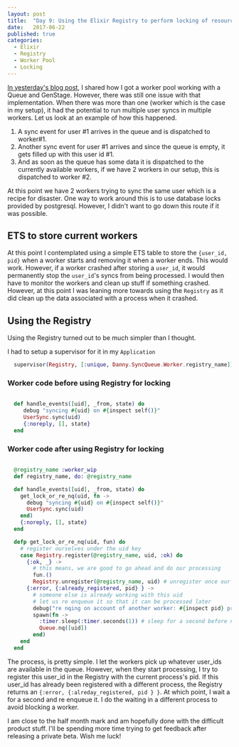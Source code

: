 ```yaml
---
layout: post
title:  "Day 9: Using the Elixir Registry to perform locking of resources"
date:   2017-06-22
published: true
categories:
  - Elixir
  - Registry
  - Worker Pool
  - Locking
---
```


[In yesterday's blog post](http://blog.12startupsin12months.in/2017/06/22/day-8-the-beautiful-gen_stage/),
I shared how I got a worker pool working with a Queue and GenStage.
However, there was still one issue with that implementation. When there was more than one
(worker which is the case in my setup), it had the potential to run multiple user syncs
in multiple workers. Let us look at an example of how this happened.

  1. A sync event for user #1 arrives in the queue and is dispatched to worker#1.
  2. Another sync event for user #1 arrives and since the queue is empty, it gets filled up with this user id #1.
  3. And as soon as the queue has some data it is dispatched to the currently available workers, if we have 2 workers in our setup, this is dispatched to worker #2.

At this point we have 2 workers trying to sync the same user which is a recipe for disaster. One way to work around this is to use database locks provided by postgresql.
However, I didn't want to go down this route if it was possible.

## ETS to store current workers
At this point I contemplated using a simple ETS table to store the `{user_id, pid}` when a worker starts and removing it when a worker ends.
This would work. However, if a worker crashed after storing a `user_id`, it would permanently stop the `user_id`'s syncs from being processed.
I would then have to monitor the workers and clean up stuff if something crashed. However, at this point I was leaning more towards using the `Registry` as
it did clean up the data associated with a process when it crashed.

## Using the Registry
Using the Registry turned out to be much simpler than I thought.

I had to setup a supervisor for it in my `Application`

```elixir
  supervisor(Registry, [:unique, Danny.SyncQueue.Worker.registry_name]), # create registry to keep track of current worker jobs
```


### Worker code before using Registry for locking

```elixir

  def handle_events([uid], _from, state) do
     debug "syncing #{uid} on #{inspect self()}"
     UserSync.sync(uid)
     {:noreply, [], state}
  end

```

### Worker code after using Registry for locking

```elixir

  @registry_name :worker_wip
  def registry_name, do: @registry_name

  def handle_events([uid], _from, state) do
    get_lock_or_re_nq(uid, fn ->
      debug "syncing #{uid} on #{inspect self()}"
      UserSync.sync(uid)
    end)
    {:noreply, [], state}
  end

  defp get_lock_or_re_nq(uid, fun) do
    # register ourselves under the uid key
    case Registry.register(@registry_name, uid, :ok) do
      {:ok, _} ->
        # this means, we are good to go ahead and do our processing
        fun.()
        Registry.unregister(@registry_name, uid) # unregister once our function is done
      {:error, {:already_registered, pid} } ->
        # someone else is already working with this uid
        # let us re enqueue it so that it can be processed later
        debug("re nqing on account of another worker: #{inspect pid} processing this job. self: #{inspect self()}")
        spawn(fn ->
          :timer.sleep(:timer.seconds(1)) # sleep for a second before nqing, to avoid being quickly picked up by another worker
          Queue.nq([uid])
        end)
    end
  end

```

The process, is pretty simple. I let the workers pick up whatever user_ids are available in the queue.
However, when they start processing, I try to register this user_id in the Registry with the current process's pid.
If this user_id has already been registered with a different process, the Registry returns an `{:error, {:alreday_registered, pid } }`.
At which point, I wait a for a second and re enqueue it. I do the waiting in a different process to avoid blocking a worker.

I am close to the half month mark and am hopefully done with the difficult product stuff. I'll be spending more time trying to get feedback after releasing a private beta. Wish me luck!
